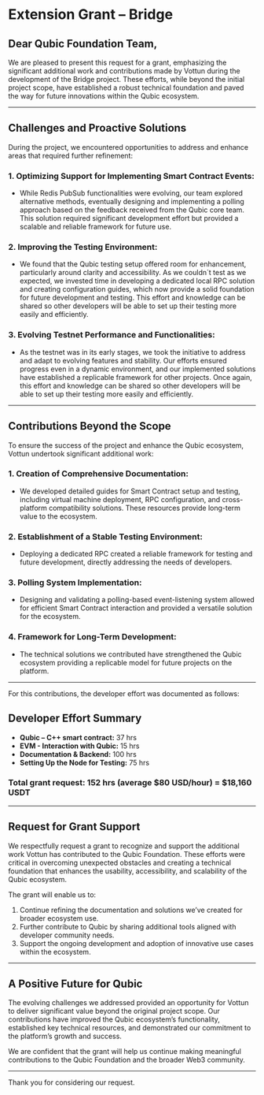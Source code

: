 # Extension Grant – Bridge

## Dear Qubic Foundation Team,

We are pleased to present this request for a grant, emphasizing the significant additional work and contributions made by Vottun during the development of the Bridge project. These efforts, while beyond the initial project scope, have established a robust technical foundation and paved the way for future innovations within the Qubic ecosystem.

---

## Challenges and Proactive Solutions

During the project, we encountered opportunities to address and enhance areas that required further refinement:

### 1. Optimizing Support for Implementing Smart Contract Events:
- While Redis PubSub functionalities were evolving, our team explored alternative methods, eventually designing and implementing a polling approach based on the feedback received from the Qubic core team. This solution required significant development effort but provided a scalable and reliable framework for future use.

### 2. Improving the Testing Environment:
- We found that the Qubic testing setup offered room for enhancement, particularly around clarity and accessibility. As we couldn´t test as we expected, we invested time in developing a dedicated local RPC solution and creating configuration guides, which now provide a solid foundation for future development and testing. This effort and knowledge can be shared so other developers will be able to set up their testing more easily and efficiently.   

### 3. Evolving Testnet Performance and Functionalities:
- As the testnet was in its early stages, we took the initiative to address and adapt to evolving features and stability. Our efforts ensured progress even in a dynamic environment, and our implemented solutions have established a replicable framework for other projects. Once again, this effort and knowledge can be shared so other developers will be able to set up their testing more easily and efficiently.

---

## Contributions Beyond the Scope

To ensure the success of the project and enhance the Qubic ecosystem, Vottun undertook significant additional work:

### 1. Creation of Comprehensive Documentation:
- We developed detailed guides for Smart Contract setup and testing, including virtual machine deployment, RPC configuration, and cross-platform compatibility solutions. These resources provide long-term value to the ecosystem.

### 2. Establishment of a Stable Testing Environment:
- Deploying a dedicated RPC created a reliable framework for testing and future development, directly addressing the needs of developers.

### 3. Polling System Implementation:
- Designing and validating a polling-based event-listening system allowed for efficient Smart Contract interaction and provided a versatile solution for the ecosystem.

### 4. Framework for Long-Term Development:
- The technical solutions we contributed have strengthened the Qubic ecosystem providing a replicable model for future projects on the platform.

---

For this contributions, the developer effort was documented as follows:

## Developer Effort Summary

- **Qubic – C++ smart contract:** 37 hrs  
- **EVM - Interaction with Qubic:** 15 hrs  
- **Documentation & Backend:** 100 hrs
- **Setting Up the Node for Testing:** 75 hrs

### Total grant request: 152 hrs (average $80 USD/hour) = $18,160 USDT  

---

## Request for Grant Support

We respectfully request a grant to recognize and support the additional work Vottun has contributed to the Qubic Foundation. These efforts were critical in overcoming unexpected obstacles and creating a technical foundation that enhances the usability, accessibility, and scalability of the Qubic ecosystem.

The grant will enable us to:
1. Continue refining the documentation and solutions we’ve created for broader ecosystem use.
2. Further contribute to Qubic by sharing additional tools aligned with developer community needs.
3. Support the ongoing development and adoption of innovative use cases within the ecosystem.

---

## A Positive Future for Qubic

The evolving challenges we addressed provided an opportunity for Vottun to deliver significant value beyond the original project scope. Our contributions have improved the Qubic ecosystem’s functionality, established key technical resources, and demonstrated our commitment to the platform’s growth and success.

We are confident that the grant will help us continue making meaningful contributions to the Qubic Foundation and the broader Web3 community.

---

Thank you for considering our request.

